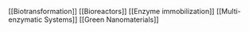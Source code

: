 [[Biotransformation]]
[[Bioreactors]]
[[Enzyme immobilization]]
[[Multi-enzymatic Systems]]
[[Green Nanomaterials]]
